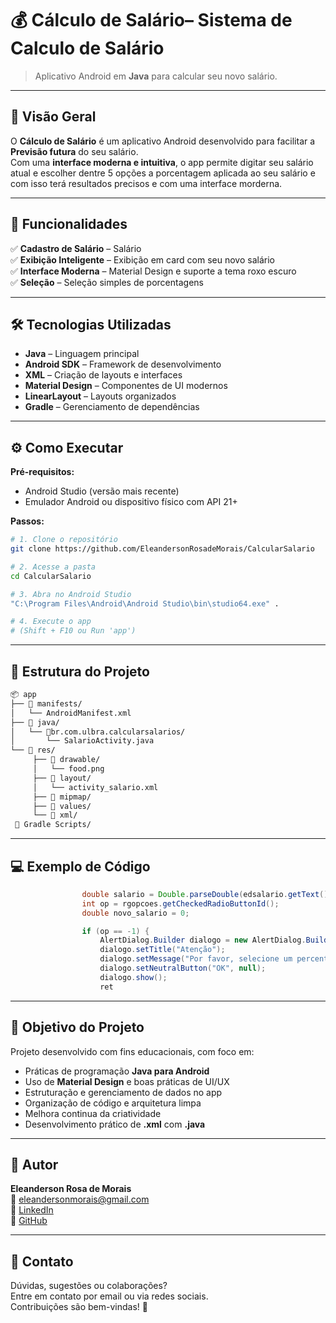 # 💰 Cálculo de Salário– Sistema de Calculo de Salário
> Aplicativo Android em **Java** para calcular seu novo salário.

---

## 📱 Visão Geral

O **Cálculo de Salário** é um aplicativo Android desenvolvido para facilitar a **Previsão futura** do seu salário.  
Com uma **interface moderna e intuitiva**, o app permite digitar seu salário atual e escolher dentre 5 opções a porcentagem aplicada ao seu salário e com isso
terá resultados precisos e com uma interface morderna.

---

## 🚀 Funcionalidades

✅ **Cadastro de Salário** – Salário  
✅ **Exibição Inteligente** – Exibição em card com seu novo salário  
✅ **Interface Moderna** – Material Design e suporte a tema roxo escuro  
✅ **Seleção** – Seleção simples de porcentagens 

---

## 🛠️ Tecnologias Utilizadas

- **Java** – Linguagem principal
- **Android SDK** – Framework de desenvolvimento
- **XML** – Criação de layouts e interfaces
- **Material Design** – Componentes de UI modernos
- **LinearLayout** – Layouts organizados
- **Gradle** – Gerenciamento de dependências

---

## ⚙️ Como Executar

**Pré-requisitos:**
- Android Studio (versão mais recente)
- Emulador Android ou dispositivo físico com API 21+

**Passos:**
```bash
# 1. Clone o repositório
git clone https://github.com/EleandersonRosadeMorais/CalcularSalario

# 2. Acesse a pasta
cd CalcularSalario

# 3. Abra no Android Studio
"C:\Program Files\Android\Android Studio\bin\studio64.exe" .

# 4. Execute o app
# (Shift + F10 ou Run 'app')
```

---

## 📂 Estrutura do Projeto

```bash
📦 app
├── 📂 manifests/
│   └── AndroidManifest.xml
├── 📂 java/
│   └── 📂br.com.ulbra.calcularsalarios/
│       └── SalarioActivity.java
└── 📂 res/
     ├── 📂 drawable/
     │   └── food.png
     ├── 📂 layout/
     │   └── activity_salario.xml
     ├── 📂 mipmap/
     ├── 📂 values/
     └── 📂 xml/
 📂 Gradle Scripts/
```

---

## 💻 Exemplo de Código

```java
                double salario = Double.parseDouble(edsalario.getText().toString());
                int op = rgopcoes.getCheckedRadioButtonId();
                double novo_salario = 0;

                if (op == -1) {
                    AlertDialog.Builder dialogo = new AlertDialog.Builder(SalarioActivity.this);
                    dialogo.setTitle("Atenção");
                    dialogo.setMessage("Por favor, selecione um percentual!");
                    dialogo.setNeutralButton("OK", null);
                    dialogo.show();
                    ret
```

---

## 🎯 Objetivo do Projeto

Projeto desenvolvido com fins educacionais, com foco em:
- Práticas de programação **Java para Android**
- Uso de **Material Design** e boas práticas de UI/UX
- Estruturação e gerenciamento de dados no app
- Organização de código e arquitetura limpa
- Melhora continua da criatividade
- Desenvolvimento prático de **.xml** com **.java**

---

## 👤 Autor

**Eleanderson Rosa de Morais**  
📧 eleandersonmorais@gmail.com  
🔗 [LinkedIn](https://www.linkedin.com/in/eleanderson-rosa-de-morais-9aaab9324/)  
🔗 [GitHub](https://github.com/EleandersonRosadeMorais/)

---

## 💬 Contato

Dúvidas, sugestões ou colaborações?  
Entre em contato por email ou via redes sociais.  
Contribuições são bem-vindas! 🚀
